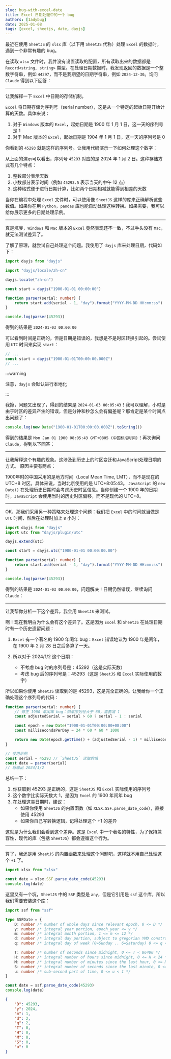 ```yaml
---
slug: bug-with-excel-date
title: Excel 日期处理中的一个 bug
authors: [1adybug]
date: 2025-01-08
tags: [excel, sheetjs, date, dayjs]
---
```


最近在使用 `SheetJS` 的 `xlsx` 库（以下用 `SheetJS` 代称）处理 `Excel` 的数据时，遇到一个非常有趣的 bug。

在读取 `xlsx` 文件时，我并没有设置读取的配置，所有读取出来的数据都是 `Record<string, string>` 类型。在处理日期数据时，我发现返回的数据是一个整数字符串，例如 `44297`，而不是我期望的日期字符串，例如 `2024-12-30`。询问 `Claude` 得到以下回答：

---

让我解释一下 `Excel` 中日期的存储机制。

`Excel` 将日期存储为序列号（serial number），这是从一个特定的起始日期开始计算的天数。具体来说：

1. 对于 `Windows` 版本的 `Excel`，起始日期是 1900 年 1 月 1 日，这一天的序列号是 1
2. 对于 Mac 版本的 `Excel`，起始日期是 1904 年 1 月 1 日，这一天的序列号是 0

你看到的 `45293` 就是这样的序列号。让我用代码演示一下如何处理这个数字：

从上面的演示可以看出，序列号 `45293` 对应的是 2024 年 1 月 2 日。这种存储方式有几个特点：

1. 整数部分表示天数
2. 小数部分表示时间（例如 `45293.5` 表示当天的中午 12 点）
3. 这种格式便于进行日期计算，比如两个日期相减就能得到相差的天数

当你在编程中处理 `Excel` 文件时，可以使用像 `SheetJS` 这样的库来正确解析这些数值。如果你在用 `Python`，`pandas` 库也能自动处理这种转换。如果需要，我可以给你展示更多的日期处理示例。

---

真是坑爹，`Windows` 和 `Mac` 版本的 `Excel` 竟然表现还不一致，不过手头没有 `Mac`，就无法测试差异了。

了解了原理，就尝试自己处理这个问题。我使用了 `dayjs` 库来处理日期，代码如下：

```typescript
import dayjs from "dayjs"

import "dayjs/locale/zh-cn"

dayjs.locale("zh-cn")

const start = dayjs("1900-01-01 00:00:00")

function parser(serial: number) {
    return start.add(serial - 1, "day").format("YYYY-MM-DD HH:mm:ss")
}

console.log(parser(45293))
```

得到的结果是 `2024-01-03 00:00:00`

可以看到时间是正确的，但是日期是错误的，我想是不是时区转换引起的。尝试使用 `UTC` 时间来实现 `start`：

```typescript
// ...
const start = dayjs("1900-01-01T00:00:00.000Z")
// ...
```

:::warning

注意，`dayjs` 会默认进行本地化

:::

我擦，问题又出现了，得到的结果是 `2024-01-03 00:05:43`！我可以理解，小时是由于时区的差异产生的错误，但是分钟和秒怎么会有偏差呢？那肯定是某个时间点出问题了：

```typescript
console.log(new Date("1900-01-01T00:00:00.000Z").toString())
```

得到的结果是 `Mon Jan 01 1900 08:05:43 GMT+0805 (中国标准时间)`！再次询问 `Claude`，得到以下回答：

---

让我解释这个有趣的现象。这涉及到历史上的时区变迁和JavaScript处理日期的方式。
原因主要有两点：

1900年时的中国采用的是地方时间（Local Mean Time, LMT），而不是现在的 UTC+8 时区。具体来说，当时北京使用的是 UTC+8:05:43。
`JavaScript` 的 `new Date()` 在处理历史日期时会考虑历史时区信息。当你创建一个 1900 年的日期时，`JavaScript` 会使用当时的历史时区偏移，而不是现代的 UTC+8。

---

OK，那我们采用另一种策略来处理这个问题：我们把 `Excel` 中的时间就当做是 `UTC` 时间，然后在处理时加上 `8` 小时：

```typescript
import dayjs from "dayjs"
import utc from "dayjs/plugin/utc"

dayjs.extend(utc)

const start = dayjs.utc("1900-01-01 00:00:00.00")

function parser(serial: number) {
    return start.add(serial - 1, "day").format("YYYY-MM-DD HH:mm:ss")
}

console.log(parser(45293))
```

得到的结果是 `2024-01-03 00:00:00`，问题解决！日期仍然错误，继续询问 `Claude`：

---

让我帮你分析一下这个差异。我会用 `SheetJS` 来测试。

啊！现在我明白为什么会有这个差异了。这是因为 `Excel` 和 `SheetJS` 在处理日期时有一个历史遗留问题：

1. `Excel` 有一个著名的 1900 年闰年 bug：`Excel` 错误地认为 1900 年是闰年，在 1900 年 2 月 28 日之后多算了一天。

2. 所以对于 2024/1/2 这个日期：
    - 不考虑 bug 时的序列号是：45292（这是实际天数）
    - 考虑 bug 后的序列号是：45293（这是 `SheetJS` 和 `Excel` 实际使用的数字）

所以如果你使用 `SheetJS` 读取到的是 45293，这是完全正确的。让我给你一个正确处理这个序列号的代码：

```typescript
function parser(serial: number) {
    // 修正 1900 年闰年 bug：如果序列号大于 60，需要减 1
    const adjustedSerial = serial > 60 ? serial - 1 : serial

    const epoch = new Date("1900-01-01T00:00:00+08:00")
    const millisecondsPerDay = 24 * 60 * 60 * 1000

    return new Date(epoch.getTime() + (adjustedSerial - 1) * millisecondsPerDay)
}

// 使用示例
const serial = 45293 // `SheetJS` 读取的值
const date = parser(serial)
// 将输出 2024/1/2
```

总结一下：

1. 你获取到 45293 是正确的，这是 `SheetJS` 和 `Excel` 实际使用的序列号
2. 这个数字比实际天数大 1，是因为 `Excel` 的 1900 年闰年 bug
3. 在处理这类日期时，建议：
    - 如果你使用 `SheetJS` 的内置函数（如 `XLSX.SSF.parse_date_code`），直接使用 45293
    - 如果你自己写转换逻辑，记得处理这个 +1 的差异

这就是为什么我们会看到这个差异。这是 `Excel` 中一个著名的特性，为了保持兼容性，现代的库（包括 `SheetJS`）都会遵循这个行为。

---

算了，我还是用 `SheetJS` 的内置函数来处理这个问题吧，这样就不用自己处理这个 `+1` 了。

```typescript
import xlsx from "xlsx"

const date = xlsx.SSF.parse_date_code(45293)
console.log(date)
```

这里又有一个坑，`SheetJS` 中的 `SSF` 类型是 `any`，但是它引用是 `ssf` 这个库，所以我们需要安装这个库：

```typescript
import ssf from "ssf"

type SSFDate = {
    D: number /* number of whole days since relevant epoch, 0 <= D */
    y: number /* integral year portion, epoch_year <= y */
    m: number /* integral month portion, 1 <= m <= 12 */
    d: number /* integral day portion, subject to gregorian YMD constraints */
    q: number /* integral day of week (0=Sunday .. 6=Saturday) 0 <= q <= 6 */

    T: number /* number of seconds since midnight, 0 <= T < 86400 */
    H: number /* integral number of hours since midnight, 0 <= H < 24 */
    M: number /* integral number of minutes since the last hour, 0 <= M < 60 */
    S: number /* integral number of seconds since the last minute, 0 <= S < 60 */
    u: number /* sub-second part of time, 0 <= u < 1 */
}

const date = ssf.parse_date_code(45293)
console.log(date)
```

```json
{
    "D": 45293,
    "y": 2024,
    "m": 1,
    "d": 2,
    "q": 2,
    "T": 0,
    "H": 0,
    "M": 0,
    "S": 0,
    "u": 0
}
```
